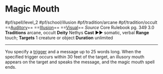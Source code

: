 # Magic Mouth
#pf/spell/level_2 #pf/school/illusion #pf/tradition/arcane #pf/tradition/occult
==[Auditory](../../../Traits/Auditory.md)== ==[Illusion](../../../Traits/Illusion.md)== ==[Visual](../../../Traits/Visual.md)==
*Source* Core Rulebook pg. 349 3.0
**Traditions** arcane, occult
**Deity** Nethys
**Cast** ►► somatic, verbal
**Range** touch; **Targets** 1 creature or object
**Duration** unlimited

---
You specify a [trigger](../../../Rules/Setting%20a%20Trigger.md) and a message up to 25 words long. When the specified trigger occurs within 30 feet of the target, an illusory mouth appears on the target and speaks the message, and the magic mouth spell ends.